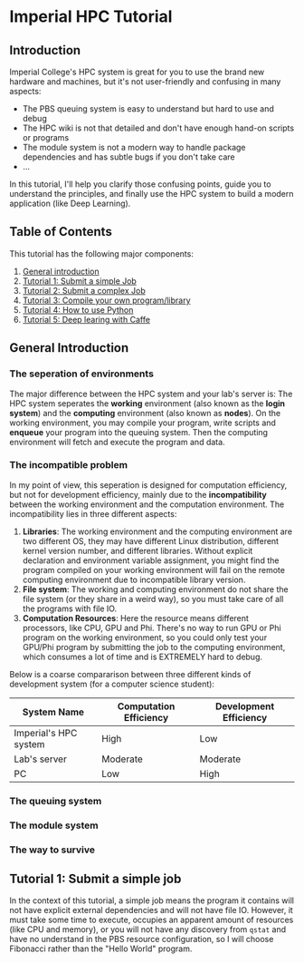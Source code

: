 # Imperial HPC Tutorial

## Introduction

Imperial College's HPC system is great for you to use the brand new hardware and machines, but it's not user-friendly and 
confusing in many aspects:

* The PBS queuing system is easy to understand but hard to use and debug
* The HPC wiki is not that detailed and don't have enough hand-on scripts or programs
* The module system is not a modern way to handle package dependencies and has subtle bugs if you don't take care
* ...

In this tutorial, I'll help you clarify those confusing points, guide you to understand the principles, and finally use 
the HPC system to build a modern application (like Deep Learning).

## Table of Contents

This tutorial has the following major components:

1. [General introduction](#general-introduction) 
2. [Tutorial 1: Submit a simple Job](#tutorial-1-submit-a-simple-job)
3. [Tutorial 2: Submit a complex Job]()
4. [Tutorial 3: Compile your own program/library]()
5. [Tutorial 4: How to use Python]()
6. [Tutorial 5: Deep learing with Caffe]()

## General Introduction

### The seperation of environments

The major difference between the HPC system and your lab's server is: The HPC system seperates the **working** environment 
(also known as the **login system**) and the **computing** environment (also known as **nodes**). On the working environment,
you may compile your program, write scripts and **enqueue** your program into the queuing system. Then the computing 
environment will fetch and execute the program and data.

### The incompatible problem

In my point of view, this seperation is designed for computation efficiency, but not for development efficiency, mainly due
to the **incompatibility** between the working environment and the computation environment. The incompatibility lies in 
three different aspects:

1. **Libraries**: The working environment and the computing environment are two different OS, they may have different
Linux distribution, different kernel version number, and different libraries. Without explicit declaration and environment
variable assignment, you might find the program compiled on your working environment will fail on the remote computing 
environment due to incompatible library version.
2. **File system**: The working and computing environment do not share the file system (or they share in a weird way), so 
you must take care of all the programs with file IO.
3. **Computation Resources**: Here the resource means different processors, like CPU, GPU and Phi. There's no way to run 
GPU or Phi program on the working environment, so you could only test your GPU/Phi program by submitting the job to the 
computing environment, which consumes a lot of time and is EXTREMELY hard to debug.

Below is a coarse compararison between three different kinds of development system (for a computer science student):

| System Name           | Computation Efficiency | Development Efficiency |
|-----------------------|------------------------|------------------------|
| Imperial's HPC system | High                   | Low                    |
| Lab's server          | Moderate               | Moderate               |
| PC                    | Low                    | High                   |

### The queuing system

### The module system

### The way to survive

## Tutorial 1: Submit a simple job

In the context of this tutorial, a simple job means the program it contains will not have explicit external dependencies and will
not have file IO. However, it must take some time to execute, occupies an apparent amount of resources (like CPU and memory), or 
you will not have any discovery from `qstat` and have no understand in the PBS resource configuration, so I will choose Fibonacci
rather than the "Hello World" program. 


